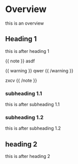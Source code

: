Overview
========

this is an overview

Heading 1
---------

this is after heading 1

{{ note }}
asdf

{{ warning }}
qwer
{{ /warning }}

zxcv
{{ /note }}

### subheading 1.1

this is after subheading 1.1

### subheading 1.2

this is after subheading 1.2

heading 2
---------

this is after heading 2
